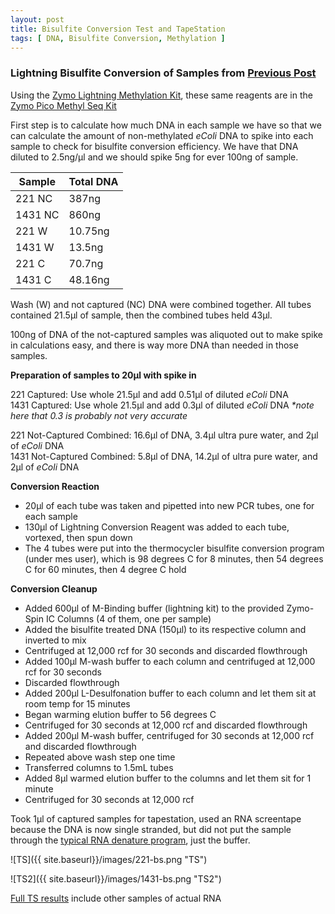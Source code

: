 ```yaml
---
layout: post
title: Bisulfite Conversion Test and TapeStation
tags: [ DNA, Bisulfite Conversion, Methylation ]
---
```


### Lightning Bisulfite Conversion of Samples from [Previous Post](https://meschedl.github.io/MESPutnam_Open_Lab_Notebook/MethylMiner-Test-Again/)

Using the [Zymo Lightning Methylation Kit](https://www.zymoresearch.com/collections/ez-dna-methylation-lightning-kits), these same reagents are in the [Zymo Pico Methyl Seq Kit](https://www.zymoresearch.com/products/pico-methyl-seq-library-prep-kit)

First step is to calculate how much DNA in each sample we have so that we can calculate the amount of non-methylated _eColi_ DNA to spike into each sample to check for bisulfite conversion efficiency. We have that DNA diluted to 2.5ng/µl and we should spike 5ng for ever 100ng of sample.


|Sample|Total DNA|
|----|----|
|221 NC|387ng|
|1431 NC|860ng|
|221 W|10.75ng|
|1431 W|13.5ng|
|221 C|70.7ng|
|1431 C|48.16ng|

Wash (W) and not captured (NC) DNA were combined together. All tubes contained 21.5µl of sample, then the combined tubes held 43µl.

100ng of DNA of the not-captured samples was aliquoted out to make spike in calculations easy, and there is way more DNA than needed in those samples.

**Preparation of samples to 20µl with spike in**

221 Captured: Use whole 21.5µl and add 0.51µl of diluted _eColi_ DNA  
1431 Captured: Use whole 21.5µl and add 0.3µl of diluted _eColi_ DNA _*note here that 0.3 is probably not very accurate_

221 Not-Captured Combined: 16.6µl of DNA, 3.4µl ultra pure water, and 2µl of _eColi_ DNA  
1431 Not-Captured Combined: 5.8µl of DNA, 14.2µl of ultra pure water, and 2µl of _eColi_ DNA

**Conversion Reaction**

- 20µl of each tube was taken and pipetted into new PCR tubes, one for each sample  
- 130µl of Lightning Conversion Reagent was added to each tube, vortexed, then spun down
- The 4 tubes were put into the thermocycler bisulfite conversion program (under mes user), which is 98 degrees C for 8 minutes, then 54 degrees C for 60 minutes, then 4 degree C hold

**Conversion Cleanup**

- Added 600µl of M-Binding buffer (lightning kit) to the provided Zymo-Spin IC Columns (4 of them, one per sample)
- Added the bisulfite treated DNA (150µl) to its respective column and inverted to mix
- Centrifuged at 12,000 rcf for 30 seconds and discarded flowthrough
- Added 100µl M-wash buffer to each column and centrifuged at 12,000 rcf for 30 seconds
- Discarded flowthrough
- Added 200µl L-Desulfonation buffer to each column and let them sit at room temp for 15 minutes
- Began warming elution buffer to 56 degrees C
- Centrifuged for 30 seconds at 12,000 rcf and discarded flowthrough
- Added 200µl M-wash buffer, centrifuged for 30 seconds at 12,000 rcf and discarded flowthrough
- Repeated above wash step one time
- Transferred columns to 1.5mL tubes
- Added 8µl warmed elution buffer to the columns and let them sit for 1 minute
- Centrifuged for 30 seconds at 12,000 rcf

Took 1µl of captured samples for tapestation, used an RNA screentape because the DNA is now single stranded, but did not put the sample through the [typical RNA denature program](https://meschedl.github.io/MESPutnam_Open_Lab_Notebook/RNA-TapeStation-Protocol/), just the buffer.

![TS]({{ site.baseurl}}/images/221-bs.png "TS")

![TS2]({{ site.baseurl}}/images/1431-bs.png "TS2")

[Full TS results](https://github.com/meschedl/MESPutnam_Open_Lab_Notebook/blob/master/tapestation_pdfs/2019-08-12%20-%2016.16.31.pdf) include other samples of actual RNA
